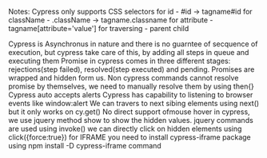 Notes:
Cypress only supports CSS selectors
for id - #id -> tagname#id
for className - .className -> tagname.classname
for attribute - tagname[attribute='value']
for traversing - parent child

Cypress is Asynchronus in nature and there is no guarntee of secquence of execution, but cypress take care of this, by adding all steps in queue and executing them
Promise in cypress comes in three different stages: rejections(step failed), resolved(step executed) and pending. Promises are wrapped and hidden form us.
Non cypress commands cannot resolve promise by themselves, we need to manually resolve them by using then{}
Cypress auto accepts alerts
Cypress has capability to listening to browser events like window:alert
We can travers to next sibing elements using next() but it only works on cy.get()
No direct support ofmouse hover in cypress, we use jquery method show to show the hidden values. jquery commands are used using invoke()
we can directly click on hidden elements using click({force:true})
for IFRAME you need to install cypress-iframe package using npm install -D cypress-iframe command